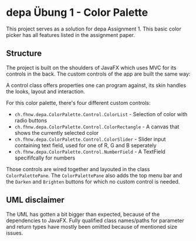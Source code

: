 # depa Übung 1 - Color Palette

This project serves as a solution for depa Assignment 1. This basic color
picker has all features listed in the assignment paper.

## Structure

The project is built on the shoulders of JavaFX which uses MVC for its
controls in the back. The custom controls of the app are built the same way:

A control class offers properties one can program against, its skin handles
the looks, layout and interaction.

For this color palette, there's four different custom controls:

- `ch.fhnw.depa.ColorPalette.Control.ColorList` - Selection of color with radio buttons
- `ch.fhnw.depa.ColorPalette.Control.ColorRectangle` - A canvas that shows the currently selected color
- `ch.fhnw.depa.ColorPalette.Control.ColorSlider` - Slider input containing text field, used for one of R, G and B seperately
- `ch.fhnw.depa.ColorPalette.Control.NumberField` - A TextField specififcally for numbers

Those controls are wired together and layouted in the class `ColorPalettePane`.
The `ColorPalettePane` also adds the top menu bar and the `Darken` and `Brighten`
buttons for which no custom control is needed.

## UML disclaimer

The UML has gotten a bit bigger than expected, because of the dependencies to JavaFX.
Fully qualified class names/paths for parameter and return types have mostly been
omitted because of mentioned size issues.
